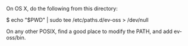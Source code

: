 On OS X, do the following from this directory:

$ echo "$PWD" | sudo tee /etc/paths.d/ev-oss > /dev/null

On any other POSIX, find a good place to modify the PATH, and add ev-oss/bin.
